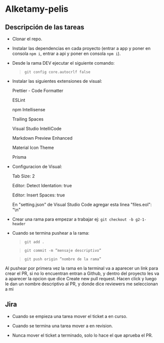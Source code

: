 # Alketamy-pelis

## Descripción de las tareas

* Clonar el repo.

* Instalar las dependencias en cada proyecto (entrar a app y poner en consola `npm i`, entrar a api y poner en consola `npm i`).

* Desde la rama DEV ejecutar el siguiente comando:

  > `git config core.autocrlf false`

* Instalar las siguientes extensiones de visual:

    Prettier - Code Formatter

    ESLint

    npm Intellisense

    Trailing Spaces

    Visual Studio IntelliCode

    Markdown Preview Enhanced

    Material Icon Theme

    Prisma

* Configuracion de Visual:

    Tab Size: 2

    Editor: Detect Identation: true

    Editor: Insert Spaces: true

    En "setting.json" de Visual Studio Code agregar esta linea "files.eol": "\n"

* Crear una rama para empezar a trabajar ej: `git checkout -b g2-1-header`

* Cuando se termina pushear a la rama:

  > `git add .`

  > `git commit -m ”mensaje descriptivo”`

  > `git push origin ”nombre de la rama”`

Al pushear por primera vez la rama en la terminal va a aparecer un link para crear el PR, si no lo encuentran entran a Github,  y dentro del proyecto les va a aparecer la opcion que dice Create new pull request.  Hacen click y luego le dan un nombre descriptivo al PR, y donde dice reviewers me seleccionan a mi

## Jira

* Cuando se empieza una tarea mover el ticket a en curso.

* Cuando se termina una tarea mover a en revision.

* Nunca mover el ticket a terminado, solo lo hace el que aprueba el PR.